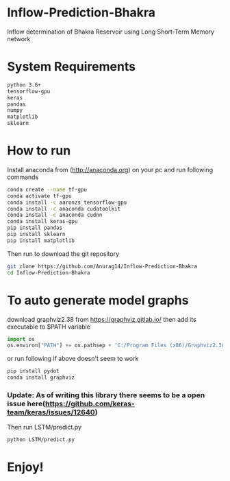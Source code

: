 # Inflow-Prediction-Bhakra
Inflow determination of Bhakra Reservoir using Long Short-Term Memory network
# System Requirements 
```bash
python 3.6+
tensorflow-gpu
keras
pandas
numpy
matplotlib
sklearn
```
# How to run
Install anaconda from (http://anaconda.org) on your pc and run following commands
```bash
conda create --name tf-gpu
conda activate tf-gpu
conda install -c aaronzs tensorflow-gpu
conda install -c anaconda cudatoolkit
conda install -c anaconda cudnn
conda install keras-gpu
pip install pandas
pip install sklearn
pip install matplotlib
```
Then run to download the git repository
```bash
git clone https://github.com/Anurag14/Inflow-Prediction-Bhakra
cd Inflow-Prediction-Bhakra
```
# To auto generate model graphs
download graphviz2.38 from https://graphviz.gitlab.io/  then add its executable to $PATH variable
```python
import os
os.environ["PATH"] += os.pathsep + 'C:/Program Files (x86)/Graphviz2.38/bin/'
```
or run following if above doesn't seem to work
```bash
pip install pydot
conda install graphviz
```
### Update: As of writing this library there seems to be a open issue here(https://github.com/keras-team/keras/issues/12640)
Then run LSTM/predict.py
```bash
python LSTM/predict.py
```
# Enjoy!

